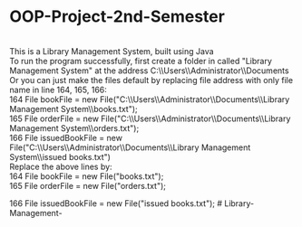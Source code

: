 
# OOP-Project-2nd-Semester
<br>
This is a Library Management System, built using Java
<br>
To run the program successfully, first create a folder in called "Library Management System" at the address C:\\Users\\Administrator\\Documents
<br>
Or you can just make the files default by replacing file address with only file name in line  164, 165, 166:
<br>
 164    File bookFile = new File("C:\\Users\\Administrator\\Documents\\Library Management System\\books.txt");
           <br>
 165    File orderFile = new File("C:\\Users\\Administrator\\Documents\\Library Management System\\orders.txt");
          <br>
  166    File issuedBookFile = new File("C:\\Users\\Administrator\\Documents\\Library Management System\\issued books.txt")
           <br>
 Replace the above lines by:
 <br>
 164    File bookFile = new File("books.txt");
            <br>
 165    File orderFile = new File("orders.txt");
            <br>
<p class = "tab-space" >  166    File issuedBookFile = new File("issued books.txt");
# Library-Management-
